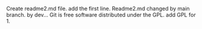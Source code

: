 Create readme2.md file.
add the first line.
Readme2.md changed by main branch.
by dev...
Git is free software distributed under the GPL.
add GPL for 1.
